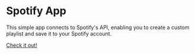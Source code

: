 # Spotify App

This simple app connects to Spotify's API, enabling you to create a custom playlist and save it to your Spotify account.

[Check it out!](https://abigailhartnett-codecademy-jammming.netlify.app/)
